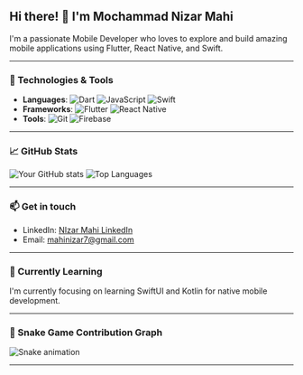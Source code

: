 ## Hi there! 👋 I'm Mochammad Nizar Mahi

I'm a passionate Mobile Developer who loves to explore and build amazing mobile applications using Flutter, React Native, and Swift.

---

### 🔧 Technologies & Tools
- **Languages**: ![Dart](https://img.shields.io/badge/-Dart-0175C2?style=flat-square&logo=dart) ![JavaScript](https://img.shields.io/badge/-JavaScript-yellow?style=flat-square&logo=javascript) ![Swift](https://img.shields.io/badge/-Swift-FA7343?style=flat-square&logo=swift)
- **Frameworks**: ![Flutter](https://img.shields.io/badge/-Flutter-02569B?style=flat-square&logo=flutter) ![React Native](https://img.shields.io/badge/-React%20Native-61DAFB?style=flat-square&logo=react)
- **Tools**: ![Git](https://img.shields.io/badge/-Git-F05032?style=flat-square&logo=git) ![Firebase](https://img.shields.io/badge/-Firebase-FFCA28?style=flat-square&logo=firebase)

---

### 📈 GitHub Stats

![Your GitHub stats](https://github-readme-stats.vercel.app/api?username=nizarmahi&show_icons=true&theme=radical)
![Top Languages](https://github-readme-stats.vercel.app/api/top-langs/?username=nizarmahi&layout=compact&theme=radical)

---

### 📫 Get in touch

- LinkedIn: [NIzar Mahi LinkedIn](https://linkedin.com/in/johndoe)
- Email: [mahinizar7@gmail.com](mailto:mahinizar7@gmail.com)

---

### 🌱 Currently Learning

I'm currently focusing on learning SwiftUI and Kotlin for native mobile development.

---

### 🐍 Snake Game Contribution Graph

![Snake animation](https://github.com/nizarmahi/nizarmahi/blob/output/github-contribution-grid-snake.svg)

---
